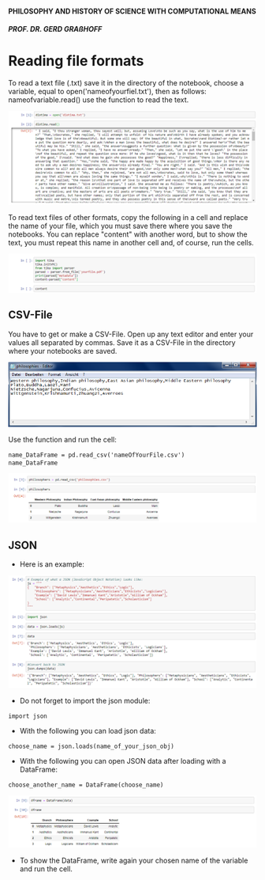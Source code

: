 #### PHILOSOPHY AND HISTORY OF SCIENCE WITH COMPUTATIONAL MEANS

##### PROF. DR. GERD GRAßHOFF 



# Reading file formats

To read a text file (.txt) save it in the directory of the notebook, choose a variable, equal to open('nameofyourfiel.txt'), then as follows: nameofvariable.read() use the function to read the text.

![txtfile](assets/txtfile.PNG)

To read text files of other formats, copy the following in a cell and replace the name of your file, which you must save there where you save the notebooks. You can replace "content" with another word, but to show the text, you must repeat this name in another cell and, of course, run the cells.

![tikaparser](assets/tikaparser.PNG)



## CSV-File

You have to get or make a CSV-File. Open up any text editor and enter your values all separated by commas. Save it as a CSV-File in the directory where your notebooks are saved.

![editorcsv](assets/editorcsv.PNG)

Use the function and run the cell: 

```
name_DataFrame = pd.read_csv('nameOfYourFile.csv')
name_DataFrame
```

![readingcsv](assets/readingcsv.PNG)



## JSON

- Here is an example:

![js1](assets/js1.PNG)

- Do not forget to import the json module:

```
import json
```

- With the following you can load json data:

```
choose_name = json.loads(name_of_your_json_obj)
```

- With the following you can open JSON data after loading with a DataFrame:

```
choose_another_name = DataFrame(choose_name)
```

![js2](assets/js2.PNG)

- To show the DataFrame, write again your chosen name of the variable and run the cell.
